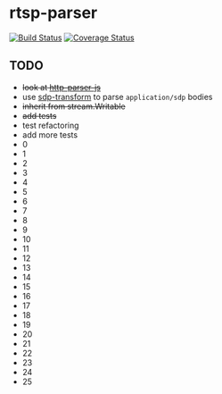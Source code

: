 # rtsp-parser
[![Build Status](https://travis-ci.org/fleg/rtsp-parser.svg?branch=master)](https://travis-ci.org/fleg/rtsp-parser)
[![Coverage Status](https://coveralls.io/repos/fleg/rtsp-parser/badge.svg?branch=master&service=github)](https://coveralls.io/github/fleg/rtsp-parser?branch=master)

## TODO
- ~~look at [http-parser-js](https://github.com/creationix/http-parser-js)~~
- use [sdp-transform](https://github.com/clux/sdp-transform) to parse `application/sdp` bodies
- ~~inherit from stream.Writable~~
- ~~add tests~~
- test refactoring
- add more tests
- 0
- 1
- 2
- 3
- 4
- 5
- 6
- 7
- 8
- 9
- 10
- 11
- 12
- 13
- 14
- 15
- 16
- 17
- 18
- 19
- 20
- 21
- 22
- 23
- 24
- 25
